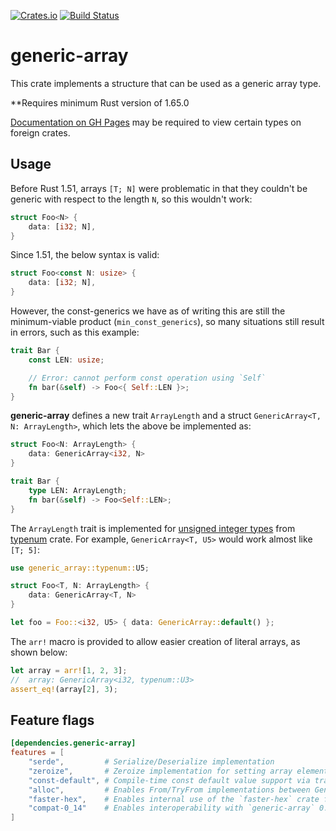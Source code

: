 [![Crates.io](https://img.shields.io/crates/v/generic-array.svg)](https://crates.io/crates/generic-array)
[![Build Status](https://github.com/fizyk20/generic-array/actions/workflows/CI.yml/badge.svg)](https://github.com/fizyk20/generic-array/actions/workflows/CI.yml)
# generic-array

This crate implements a structure that can be used as a generic array type.

**Requires minimum Rust version of 1.65.0

[Documentation on GH Pages](https://fizyk20.github.io/generic-array/generic_array/) may be required to view certain types on foreign crates.

## Usage

Before Rust 1.51, arrays `[T; N]` were problematic in that they couldn't be generic with respect to the length `N`, so this wouldn't work:

```rust
struct Foo<N> {
    data: [i32; N],
}
```

Since 1.51, the below syntax is valid:

```rust
struct Foo<const N: usize> {
    data: [i32; N],
}
```

However, the const-generics we have as of writing this are still the minimum-viable product (`min_const_generics`), so many situations still result in errors, such as this example:

```rust
trait Bar {
    const LEN: usize;

    // Error: cannot perform const operation using `Self`
    fn bar(&self) -> Foo<{ Self::LEN }>;
}
```

**generic-array** defines a new trait `ArrayLength` and a struct `GenericArray<T, N: ArrayLength>`, which lets the above be implemented as:

```rust
struct Foo<N: ArrayLength> {
    data: GenericArray<i32, N>
}

trait Bar {
    type LEN: ArrayLength;
    fn bar(&self) -> Foo<Self::LEN>;
}
```

The `ArrayLength` trait is implemented for [unsigned integer types](http://fizyk20.github.io/generic-array/typenum/uint/index.html) from [typenum](http://fizyk20.github.io/generic-array/typenum/index.html) crate. For example, `GenericArray<T, U5>` would work almost like `[T; 5]`:

```rust
use generic_array::typenum::U5;

struct Foo<T, N: ArrayLength> {
    data: GenericArray<T, N>
}

let foo = Foo::<i32, U5> { data: GenericArray::default() };
```

The `arr!` macro is provided to allow easier creation of literal arrays, as shown below:

```rust
let array = arr![1, 2, 3];
//  array: GenericArray<i32, typenum::U3>
assert_eq!(array[2], 3);
```

## Feature flags

```toml
[dependencies.generic-array]
features = [
    "serde",         # Serialize/Deserialize implementation
    "zeroize",       # Zeroize implementation for setting array elements to zero
    "const-default", # Compile-time const default value support via trait
    "alloc",         # Enables From/TryFrom implementations between GenericArray and Vec<T>/Box<[T]>
    "faster-hex",    # Enables internal use of the `faster-hex` crate for faster hex encoding via SIMD
    "compat-0_14"    # Enables interoperability with `generic-array` 0.14
]
```
